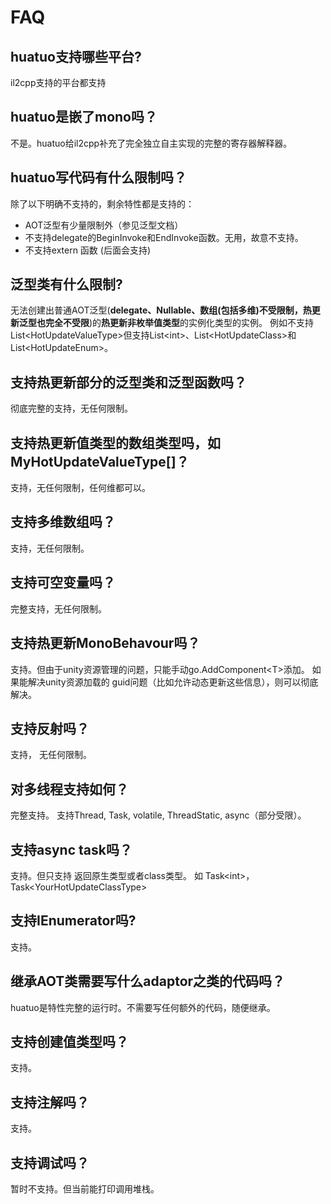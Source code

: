 # FAQ

## huatuo支持哪些平台?

il2cpp支持的平台都支持

## huatuo是嵌了mono吗？

不是。huatuo给il2cpp补充了完全独立自主实现的完整的寄存器解释器。

## huatuo写代码有什么限制吗？

除了以下明确不支持的，剩余特性都是支持的：

- AOT泛型有少量限制外（参见泛型文档）
- 不支持delegate的BeginInvoke和EndInvoke函数。无用，故意不支持。
- 不支持extern 函数 (后面会支持)

## 泛型类有什么限制?

无法创建出普通AOT泛型(**delegate、Nullable、数组(包括多维)不受限制，热更新泛型也完全不受限**)的**热更新非枚举值类型**的实例化类型的实例。 例如不支持List&lt;HotUpdateValueType&gt;但支持List&lt;int&gt;、List&lt;HotUpdateClass&gt;和List&lt;HotUpdateEnum&gt;。

## 支持热更新部分的泛型类和泛型函数吗？

彻底完整的支持，无任何限制。

## 支持热更新值类型的数组类型吗，如 MyHotUpdateValueType[]？

支持，无任何限制，任何维都可以。

## 支持多维数组吗？

支持，无任何限制。

## 支持可空变量吗？

完整支持，无任何限制。

## 支持热更新MonoBehavour吗？

支持。但由于unity资源管理的问题，只能手动go.AddComponent&lt;T&gt;添加。 如果能解决unity资源加载的 guid问题（比如允许动态更新这些信息），则可以彻底解决。

## 支持反射吗？

支持， 无任何限制。

## 对多线程支持如何？

完整支持。 支持Thread, Task, volatile, ThreadStatic, async（部分受限）。

## 支持async task吗？

支持。但只支持 返回原生类型或者class类型。 如 Task&lt;int&gt;， Task&lt;YourHotUpdateClassType&gt;

## 支持IEnumerator吗?

支持。

## 继承AOT类需要写什么adaptor之类的代码吗？

huatuo是特性完整的运行时。不需要写任何额外的代码，随便继承。

## 支持创建值类型吗？

支持。

## 支持注解吗？

支持。

## 支持调试吗？

暂时不支持。但当前能打印调用堆栈。
